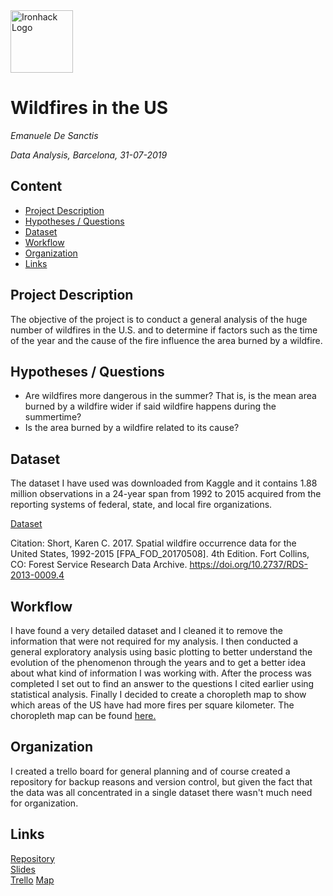 <img src="https://bit.ly/2VnXWr2" alt="Ironhack Logo" width="100"/>

# Wildfires in the US
*Emanuele De Sanctis*

*Data Analysis, Barcelona, 31-07-2019*

## Content
- [Project Description](#project-description)
- [Hypotheses / Questions](#hypotheses-/-questions)
- [Dataset](#dataset)
- [Workflow](#workflow)
- [Organization](#organization)
- [Links](#links)

<a name="project-description"></a>

## Project Description
The objective of the project is to conduct a general analysis of the huge number of wildfires in the U.S. and to determine if factors such as the time of the year and the cause of the fire influence the area burned by a wildfire.
<a name="hypotheses-/-questions"></a>

## Hypotheses / Questions
- Are wildfires more dangerous in the summer? That is, is the mean area burned by a wildfire wider if said wildfire happens during the summertime?
- Is the area burned by a wildfire related to its cause?


<a name="dataset"></a>

## Dataset
The dataset I have used was downloaded from Kaggle and it contains 1.88 million observations in a 24-year span from 1992 to 2015 acquired from the reporting systems of federal, state, and local fire organizations.  

[Dataset](https://www.kaggle.com/rtatman/188-million-us-wildfires) 

Citation: Short, Karen C. 2017. Spatial wildfire occurrence data for the United States, 1992-2015 [FPA_FOD_20170508]. 4th Edition. Fort Collins, CO: Forest Service Research Data Archive. https://doi.org/10.2737/RDS-2013-0009.4

<a name="workflow"></a>

## Workflow
I have found a very detailed dataset and I cleaned it to remove the information that were not required for my analysis. 
I then conducted a general exploratory analysis using basic plotting to better understand the evolution of the phenomenon through the years and to get a better idea about what kind of information I was working with.
After the process was completed I set out to find an answer to the questions I cited earlier using statistical analysis.
Finally I decided to create a choropleth map to show which areas of the US have had more fires per square kilometer. The choropleth map can be found [here.](https://sciabbala.github.io/)

<a name="organization"></a>

## Organization
I created a trello board for general planning and of course created a repository for backup reasons and version control, but given the fact that the data was all concentrated in a single dataset there wasn't much need for organization.

<a name="links"></a>

## Links

[Repository](https://github.com/Sciabbala/Project-Week-5-Your-Own-Project)  
[Slides](https://slides.com/emanueledesanctis/deck-2/live#/)  
[Trello](https://trello.com/b/DSAv1D61/project-4-us-wildfires)
[Map](https://sciabbala.github.io/)
